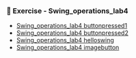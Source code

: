 ### 📝 Exercise - Swing_operations_lab4


- [Swing_operations_lab4 buttonpressed1](https://github.com/DiyaRai04/java-programs/blob/main/Swing_operations_lab4/output_buttonpressed1.png)
- [Swing_operations_lab4 buttonpressed2 ](https://github.com/DiyaRai04/java-programs/blob/main/Swing_operations_lab4/output_buttonpressed2.png)
- [Swing_operations_lab4 helloswing](https://github.com/DiyaRai04/java-programs/blob/main/Swing_operations_lab4/output_helloswing.png)
- [Swing_operations_lab4 imagebutton](https://github.com/DiyaRai04/java-programs/blob/main/Swing_operations_lab4/4c.ImageButton.png)






